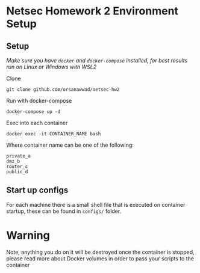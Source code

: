 # Netsec Homework 2 Environment Setup

## Setup

*Make sure you have `docker` and `docker-compose` installed, for best results run on Linux or Windows with WSL2*


Clone

```
git clone github.com/orsanawwad/netsec-hw2
```

Run with docker-compose

```
docker-compose up -d
```

Exec into each container

```
docker exec -it CONTAINER_NAME bash
```

Where container name can be one of the following:

```
private_a
dmz_b
router_c
public_d
```

## Start up configs

For each machine there is a small shell file that is executed on container startup, these can be found in `configs/` folder.

# Warning
Note, anything you do on it will be destroyed once the container is stopped, please read more about Docker volumes in order to pass your scripts to the container